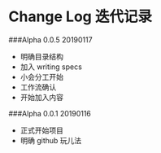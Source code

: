 # Change Log 迭代记录

###Alpha 0.0.5 20190117
* 明确目录结构
* 加入 writing specs
* 小会分工开始
* 工作流确认
* 开始加入内容


###Alpha 0.0.1 20190116
* 正式开始项目
* 明确 github 玩儿法
